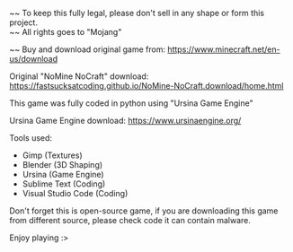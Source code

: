 
~~ To keep this fully legal, please don't sell in any shape or form this project.            
~~ All rights goes to "Mojang"                                                               
                                                                                           
~~ Buy and download original game from: https://www.minecraft.net/en-us/download                                                  

Original "NoMine NoCraft" download: https://fastsucksatcoding.github.io/NoMine-NoCraft.download/home.html

This game was fully coded in python using "Ursina Game Engine" 

Ursina Game Engine download: https://www.ursinaengine.org/

Tools used: 
- Gimp (Textures)
- Blender (3D Shaping)
- Ursina (Game Engine)
- Sublime Text (Coding)
- Visual Studio Code (Coding)

Don't forget this is open-source game, if you are downloading this game from different source, please check code it can contain malware.

Enjoy playing :>
